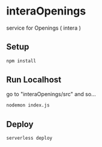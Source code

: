 # interaOpenings

service for Openings ( intera )

## Setup

```bash
npm install
```
## Run Localhost

 go to "interaOpenings/src" and so...

```bash
nodemon index.js
```

## Deploy

```bash
serverless deploy
```
